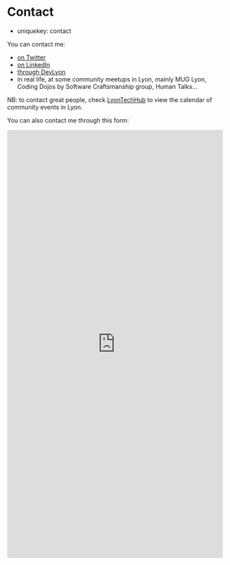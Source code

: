 Contact
=======

- uniquekey: contact

You can contact me:

* [on Twitter](https://twitter.com/clem_bouillier)
* [on LinkedIn](https://www.linkedin.com/in/clementbouillier)
* [through DevLyon](http://www.devlyon.com)
* in real life, at some community meetups in Lyon, mainly MUG Lyon, Coding Dojos by Software Craftsmanship group, Human Talks...

NB: to contact great people, check [LyonTechHub](http://www.lyontechhub.com) to view the calendar of community events in Lyon.

You can also contact me through this form:

<iframe src="https://docs.google.com/forms/d/e/1FAIpQLSdMXMtCnUMdnCHsssMagD_kAXKMpDO3FOrdhXIqfHxiZShhKA/viewform?embedded=true#start=embed" width="100%" height="1000" frameborder="0" marginheight="0" marginwidth="0">Loading...</iframe>
